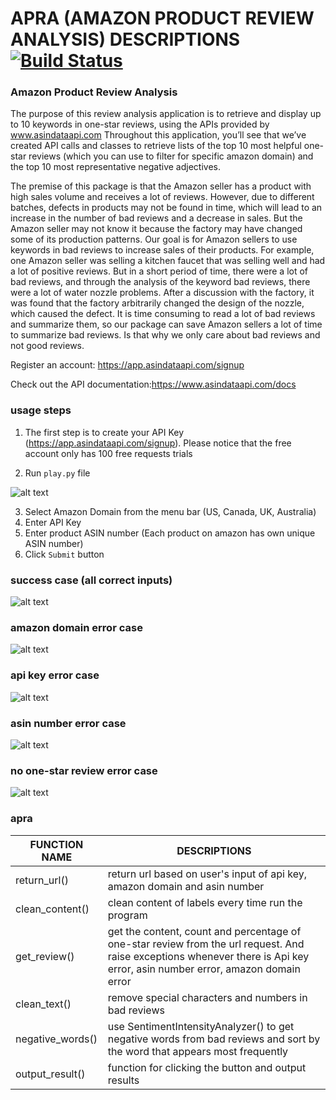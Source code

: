 # APRA (AMAZON PRODUCT REVIEW ANALYSIS) DESCRIPTIONS [![Build Status](https://app.travis-ci.com/chen-yuhong/DATA533-step3.svg?branch=main)](https://app.travis-ci.com/chen-yuhong/DATA533-step3)
### Amazon Product Review Analysis
The purpose of this review analysis application is to retrieve and display up to 10 keywords in one-star reviews, using the APIs provided by www.asindataapi.com Throughout this application, you’ll see that we’ve created API calls and classes to retrieve lists of the top 10 most helpful one-star reviews (which you can use to filter for specific amazon domain) and the top 10 most representative negative adjectives. 

The premise of this package is that the Amazon seller has a product with high sales volume and receives a lot of reviews. However, due to different batches, defects in products may not be found in time, which will lead to an increase in the number of bad reviews and a decrease in sales. But the Amazon seller may not know it because the factory may have changed some of its production patterns. Our goal is for Amazon sellers to use keywords in bad reviews to increase sales of their products. For example, one Amazon seller was selling a kitchen faucet that was selling well and had a lot of positive reviews. But in a short period of time, there were a lot of bad reviews, and through the analysis of the keyword bad reviews, there were a lot of water nozzle problems. After a discussion with the factory, it was found that the factory arbitrarily changed the design of the nozzle, which caused the defect. It is time consuming to read a lot of bad reviews and summarize them, so our package can save Amazon sellers a lot of time to summarize bad reviews. Is that why we only care about bad reviews and not good reviews.


Register an account: https://app.asindataapi.com/signup

Check out the API documentation:https://www.asindataapi.com/docs

### usage steps
1. The first step is to create your API Key (https://app.asindataapi.com/signup). 
Please notice that the free account only has 100 free requests trials
  
2. Run ```play.py``` file

![alt text](https://github.com/chen-yuhong/data534project/blob/yuhong/screenshots/step1.png)

3. Select Amazon Domain from the menu bar (US, Canada, UK, Australia)
4. Enter API Key
5. Enter product ASIN number (Each product on amazon has own unique ASIN number)
6. Click ```Submit``` button

### success case (all correct inputs)
![alt text](https://github.com/chen-yuhong/data534project/blob/yuhong/screenshots/success.png)

### amazon domain error case 
![alt text](https://github.com/chen-yuhong/data534project/blob/yuhong/screenshots/domain%20error.png)

### api key error case 
![alt text](https://github.com/chen-yuhong/data534project/blob/yuhong/screenshots/api_key_error.png)

### asin number error case
![alt text](https://github.com/chen-yuhong/data534project/blob/yuhong/screenshots/asin_error.png)

### no one-star review error case
![alt text](https://github.com/chen-yuhong/data534project/blob/yuhong/screenshots/no_bad_review_error.png)

### apra
| FUNCTION NAME | DESCRIPTIONS |
| ------ | ------ |
|return_url()| return url based on user's input of api key, amazon domain and asin number|
|clean_content()| clean content of labels every time run the program|
|get_review()|get the content, count and percentage of one-star review from the url request. And raise exceptions whenever there is Api key error, asin number error, amazon domain error|
|clean_text()|remove special characters and numbers in bad reviews|
|negative_words()|use SentimentIntensityAnalyzer() to get negative words from bad reviews and sort by the word that appears most frequently|
|output_result()|function for clicking the button and output results|

